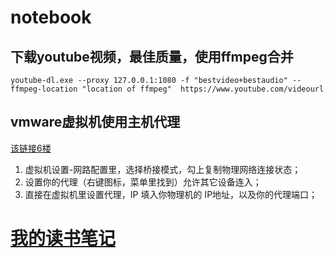 # notebook

## 下载youtube视频，最佳质量，使用ffmpeg合并

```
youtube-dl.exe --proxy 127.0.0.1:1080 -f "bestvideo+bestaudio" --ffmpeg-location "location of ffmpeg"  https://www.youtube.com/videourl
```

## vmware虚拟机使用主机代理

[该链接6楼](https://www.v2ex.com/t/581584)

1. 虚拟机设置-网路配置里，选择桥接模式，勾上复制物理网络连接状态；
2. 设置你的代理（右键图标，菜单里找到）允许其它设备连入；
3. 直接在虚拟机里设置代理，IP 填入你物理机的 IP地址，以及你的代理端口；

# [我的读书笔记](https://github.com/kevingbwu/my_notebook)